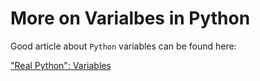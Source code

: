 # More on Varialbes in Python

Good article about `Python` variables can be found here:

["Real Python":  Variables](https://realpython.com/python-variables/)
